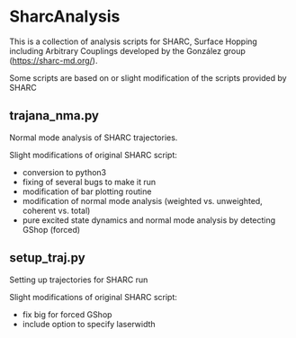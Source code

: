 # SharcAnalysis

This is a collection of analysis scripts for SHARC, Surface Hopping including Arbitrary Couplings developed by the González group (https://sharc-md.org/).

Some scripts are based on or slight modification of the scripts provided by SHARC

## trajana_nma.py
Normal mode analysis of SHARC trajectories.

Slight modifications of original SHARC script:

- conversion to python3
- fixing of several bugs to make it run
- modification of bar plotting routine
- modification of normal mode analysis (weighted vs. unweighted, coherent vs. total)
- pure excited state dynamics and normal mode analysis by detecting GShop (forced)

## setup_traj.py
Setting up trajectories for SHARC run

Slight modifications of original SHARC script:

- fix big for forced GShop
- include option to specify laserwidth
